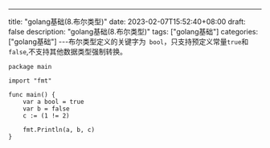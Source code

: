 --- 
 title: "golang基础(8.布尔类型)" 
 date: 2023-02-07T15:52:40+08:00 
 draft: false 
 description: "golang基础(8.布尔类型)" 
 tags: ["golang基础"] 
 categories: ["golang基础"] 
---布尔类型定义的关键字为` bool`，只支持预定义常量`true`和`false`,不支持其他数据类型强制转换。
```
package main

import "fmt"

func main() {
	var a bool = true
	var b = false
	c := (1 != 2)

	fmt.Println(a, b, c)
}
```

